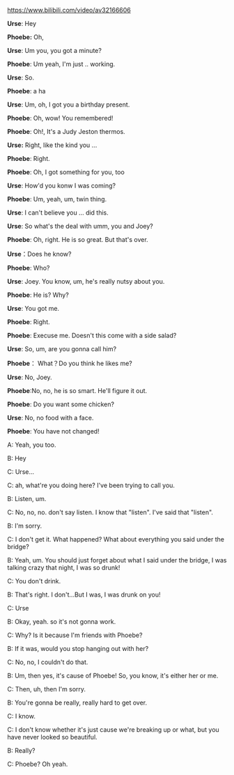 https://www.bilibili.com/video/av32166606  

**Urse**: Hey

**Phoebe:** Oh, 

**Urse**: Um you, you got a minute?

**Phoebe**: Um yeah, I'm just .. working.

**Urse**: So.

**Phoebe**: a ha

**Urse**: Um, oh, I got you a birthday present.

**Phoebe**: Oh, wow! You remembered!

**Phoebe**: Oh!, It's a Judy Jeston thermos.

**Urse:** Right, like the kind you ...

**Phoebe**: Right.

**Phoebe**: Oh, I got something for you, too

**Urse**: How'd you konw I was coming?

**Phoebe**: Um, yeah, um, twin thing.

**Urse**: I can't believe you ... did this.

**Urse**: So what's the deal with umm, you and Joey?

**Phoebe**: Oh, right. He is so great. But that's over.

**Urse**：Does he know?

**Phoebe**: Who?

**Urse**: Joey. You know, um, he's really nutsy about you.

**Phoebe**: He is? Why?

**Urse**: You got me.

**Phoebe**: Right.

**Phoebe**: Execuse me. Doesn't this come with a side salad?

**Urse**: So, um, are you gonna call him?

**Phoebe**： What？Do you think he likes me?

**Urse**: No, Joey.

**Phoebe**:No, no, he is so smart. He'll figure it out.

**Phoebe**: Do you want some chicken?

**Urse**: No, no food with a face.

**Phoebe**: You have not changed!

A: Yeah, you too.

B: Hey

C: Urse...

C: ah, what're you doing here? I've been trying to call you.

B: Listen, um.

C: No, no, no. don't say listen. I know that "listen". I've said that "listen".

B: I'm sorry.

C: I don't get it. What happened? What about everything you said under the bridge?

B: Yeah, um. You should just forget about what I said under the bridge, I was talking crazy that night, I was so drunk!

C: You don't drink.

B: That's right. I don't...But I was, I was drunk on you!

C: Urse

B: Okay, yeah. so it's not gonna work.

C: Why? Is it because I'm friends with Phoebe?

B: If it was, would you stop hanging out with her?

C: No, no, I couldn't do that.

B: Um, then yes, it's cause of Phoebe! So, you know, it's either her or me.

C: Then, uh, then I'm sorry.

B: You're gonna be really, really hard to get over.

C: I know.

C: I don't know whether it's just cause we're breaking up or what, but you have never looked so beautiful.

B: Really?

C: Phoebe? Oh yeah.